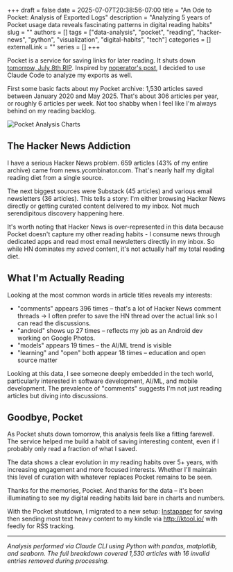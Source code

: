 +++ 
draft = false
date = 2025-07-07T20:38:56-07:00
title = "An Ode to Pocket: Analysis of Exported Logs"
description = "Analyzing 5 years of Pocket usage data reveals fascinating patterns in digital reading habits"
slug = ""
authors = []
tags = ["data-analysis", "pocket", "reading", "hacker-news", "python", "visualization", "digital-habits", "tech"]
categories = []
externalLink = ""
series = []
+++

Pocket is a service for saving links for later reading. It shuts down [tomorrow, July 8th RIP](https://support.mozilla.org/en-US/kb/future-of-pocket). Inspired by [noperator's post](https://noperator.dev/posts/o3-pocket-profile/), I decided to use Claude Code to analyze my exports as well. 

First some basic facts about my Pocket archive: 1,530 articles saved between January 2020 and May 2025. That's about 306 articles per year, or roughly 6 articles per week. Not too shabby when I feel like I'm always behind on my reading backlog.

![Pocket Analysis Charts](pocket_analysis.png)

## The Hacker News Addiction

I have a serious Hacker News problem. 659 articles (43% of my entire archive) came from news.ycombinator.com. That's nearly half my digital reading diet from a single source. 

The next biggest sources were Substack (45 articles) and various email newsletters (36 articles). This tells a story: I'm either browsing Hacker News directly or getting curated content delivered to my inbox. Not much serendipitous discovery happening here.

It's worth noting that Hacker News is over-represented in this data because Pocket doesn't capture my other reading habits - I consume news through dedicated apps and read most email newsletters directly in my inbox. So while HN dominates my *saved* content, it's not actually half my total reading diet.

## What I'm Actually Reading

Looking at the most common words in article titles reveals my interests:

- "comments" appears 396 times – that's a lot of Hacker News comment threads -> I often prefer to save the HN thread over the actual link so I can read the discussions.
- "android" shows up 27 times – reflects my job as an Android dev working on Google Photos.
- "models" appears 19 times – the AI/ML trend is visible
- "learning" and "open" both appear 18 times – education and open source matter

Looking at this data, I see someone deeply embedded in the tech world, particularly interested in software development, AI/ML, and mobile development. The prevalence of "comments" suggests I'm not just reading articles but diving into discussions.

## Goodbye, Pocket

As Pocket shuts down tomorrow, this analysis feels like a fitting farewell. The service helped me build a habit of saving interesting content, even if I probably only read a fraction of what I saved. 

The data shows a clear evolution in my reading habits over 5+ years, with increasing engagement and more focused interests. Whether I'll maintain this level of curation with whatever replaces Pocket remains to be seen.

Thanks for the memories, Pocket. And thanks for the data – it's been illuminating to see my digital reading habits laid bare in charts and numbers.

With the Pocket shutdown, I migrated to a new setup: [Instapaper](https://instapaper.com/) for saving then sending most text heavy content to my kindle via http://ktool.io/ with feedly for RSS tracking.

---

*Analysis performed via Claude CLI using Python with pandas, matplotlib, and seaborn. The full breakdown covered 1,530 articles with 16 invalid entries removed during processing.* 

